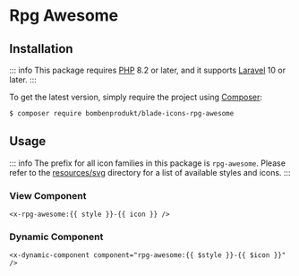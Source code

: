 # Rpg Awesome

## Installation

::: info
This package requires [PHP](https://www.php.net/) 8.2 or later, and it supports [Laravel](https://laravel.com/) 10 or later.
:::

To get the latest version, simply require the project using [Composer](https://getcomposer.org/):

```bash
$ composer require bombenprodukt/blade-icons-rpg-awesome
```

## Usage

::: info
The prefix for all icon families in this package is `rpg-awesome`. Please refer to the [resources/svg](https://github.com/faustbrian/blade-icons-rpg-awesome/tree/main/resources/svg) directory for a list of available styles and icons.
:::

### View Component

```blade
<x-rpg-awesome:{{ style }}-{{ icon }} />
```

### Dynamic Component

```blade
<x-dynamic-component component="rpg-awesome:{{ $style }}-{{ $icon }}" />
```
